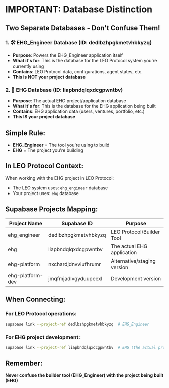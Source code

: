# IMPORTANT: Database Distinction

## Two Separate Databases - Don't Confuse Them!

### 1. 🛠️ EHG_Engineer Database (ID: dedlbzhpgkmetvhbkyzq)
- **Purpose**: Powers the EHG_Engineer application itself
- **What it's for**: This is the database for the LEO Protocol system you're currently using
- **Contains**: LEO Protocol data, configurations, agent states, etc.
- **This is NOT your project database**

### 2. 🎯 EHG Database (ID: liapbndqlqxdcgpwntbv)
- **Purpose**: The actual EHG project/application database
- **What it's for**: This is the database for the EHG application being built
- **Contains**: EHG application data (users, ventures, portfolio, etc.)
- **This IS your project database**

## Simple Rule:
- **EHG_Engineer** = The tool you're using to build
- **EHG** = The project you're building

## In LEO Protocol Context:

When working with the EHG project in LEO Protocol:
- The LEO system uses: `ehg_engineer` database
- Your project uses: `ehg` database

## Supabase Projects Mapping:

| Project Name | Supabase ID | Purpose | 
|-------------|-------------|---------|
| ehg_engineer | dedlbzhpgkmetvhbkyzq | LEO Protocol/Builder Tool |
| ehg | liapbndqlqxdcgpwntbv | The actual EHG application |
| ehg-platform | nxchardjdnvvlufhrumr | Alternative/staging version |
| ehg-platform-dev | jmqfmjadlvgyduupeexl | Development version |

## When Connecting:

### For LEO Protocol operations:
```bash
supabase link --project-ref dedlbzhpgkmetvhbkyzq  # EHG_Engineer
```

### For EHG project development:
```bash
supabase link --project-ref liapbndqlqxdcgpwntbv  # EHG (the actual project)
```

## Remember:
**Never confuse the builder tool (EHG_Engineer) with the project being built (EHG)**